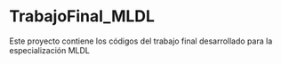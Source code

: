 # TrabajoFinal_MLDL
Este proyecto contiene los códigos del trabajo final desarrollado para la especialización MLDL
